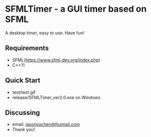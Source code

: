 SFMLTimer - a GUI timer based on SFML
=========================

A desktop timer, easy to use. Have fun!

Requirements
-------------------------
* SFML(https://www.sfml-dev.org/index.php)
* C++11

Quick Start
-------------------------
* test/test.gif
* release/SFMLTimer_ver2.0.exe on Windows

Discussing
-------------------------
- email: jasonyuchen@foxmail.com
- Thank you!
